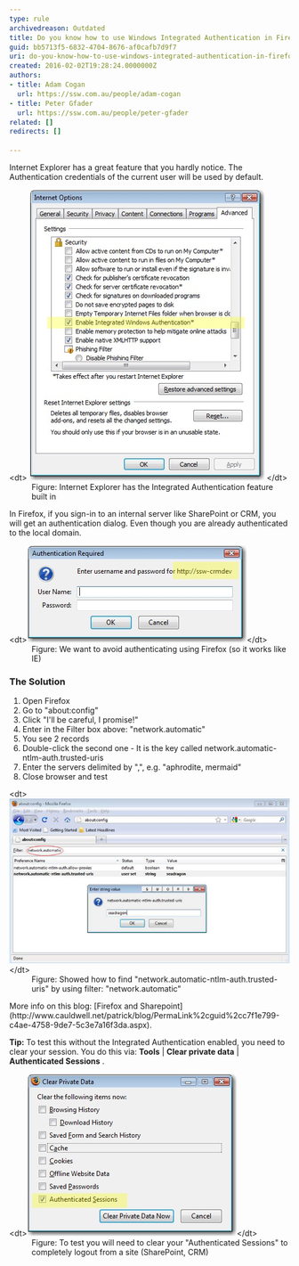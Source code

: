 ```yaml
---
type: rule
archivedreason: Outdated
title: Do you know how to use Windows Integrated Authentication in Firefox?
guid: bb5713f5-6832-4704-8676-af0cafb7d9f7
uri: do-you-know-how-to-use-windows-integrated-authentication-in-firefox
created: 2016-02-02T19:28:24.0000000Z
authors:
- title: Adam Cogan
  url: https://ssw.com.au/people/adam-cogan
- title: Peter Gfader
  url: https://ssw.com.au/people/peter-gfader
related: []
redirects: []

---
```


Internet Explorer has a great feature that you hardly notice. The Authentication credentials of the current user will be used by default.
<dl class="image">&lt;dt&gt; 
      <img src="ie-integrated.JPG" alt="ie-integrated.JPG"> 
   &lt;/dt&gt;<dd>Figure: Internet Explorer has the Integrated Authentication feature built in</dd></dl>
In Firefox, if you sign-in to an internal server like SharePoint or CRM, you will get an authentication dialog. Even though you are already authenticated to the local domain.
<dl class="image">&lt;dt&gt;<img src="ff-auth1.JPG" alt="ff-auth1.JPG">&lt;/dt&gt;<dd>Figure: We want to avoid authenticating using Firefox (so it works like IE)</dd></dl>
<!--endintro-->

### The Solution

1. Open Firefox
2. Go to "about:config"
3. Click "I'll be careful, I promise!"
4. Enter in the Filter box above: "network.automatic"
5. You see 2 records
6. Double-click the second one - It is the key called network.automatic-ntlm-auth.trusted-uris
7. Enter the servers delimited by ",", e.g. "aphrodite, mermaid"
8. Close browser and test

<dl class="image">&lt;dt&gt; <img src="ff-auth2.JPG" alt="ff-auth2.JPG"> &lt;/dt&gt;<dd>Figure: Showed how to find "network.automatic-ntlm-auth.trusted-uris" by using filter: "network.automatic"</dd></dl>
More info on this blog: [Firefox and Sharepoint](http://www.cauldwell.net/patrick/blog/PermaLink%2cguid%2cc7f1e799-c4ae-4758-9de7-5c3e7a16f3da.aspx).

**Tip:** To test this without the Integrated Authentication enabled, you need to clear your session. You do this via:  **Tools** |  **Clear private data** |  **Authenticated Sessions** .
<dl class="image">&lt;dt&gt;<img src="ff-auth3.JPG" alt="ff-auth3.JPG" style="width:377px;">&lt;/dt&gt;<dd>Figure: To test you will need to clear your "Authenticated Sessions" to completely logout from a site (SharePoint, CRM)</dd></dl>
